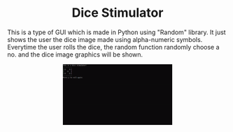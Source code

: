 <h1 align="center">Dice Stimulator</h1>
<p>
This is a type of GUI which is made in Python using "Random" library. It just shows the user the dice image made using alpha-numeric symbols. Everytime the user rolls the dice, the random function randomly choose a no. and the dice image graphics will be shown.
</p>
<p align="center">
<img src="https://github.com/simran2104/Python-Projects/blob/main/Dice_stimulator/demo.gif" width="250">
</p>
